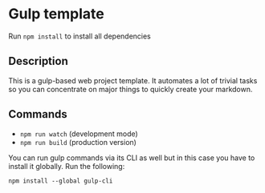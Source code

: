 # Gulp template

Run `npm install` to install all dependencies

## Description

This is a gulp-based web project template. It automates a lot of trivial tasks so you can concentrate on major things to quickly create your markdown.

## Commands
- `npm run watch` (development mode)
- `npm run build` (production version)

You can run gulp commands via its CLI as well but in this case you have to install it globally. Run the following:

`npm install --global gulp-cli`
